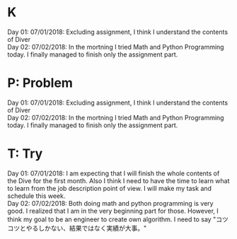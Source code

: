 # K
Day 01: 07/01/2018: Excluding assignment, I think I understand the contents of Diver  
Day 02: 07/02/2018: In the mortning I tried Math and Python Programming today. I finally managed to finish only the assignment part.  



# P: Problem
Day 01: 07/01/2018: Excluding assignment, I think I understand the contents of Diver  
Day 02: 07/02/2018: In the mortning I tried Math and Python Programming today. I finally managed to finish only the assignment part.  



# T: Try
Day 01: 07/01/2018: I am expecting that I will finish the whole contents of the Dive for the first month. Also I think I need to have the time to learn what to learn from the job description point of view. I will make my task and schedule this week.  
Day 02: 07/02/2018: Both doing math and python programming is very good. I realized that I am in the very beginning part for those. However, I think my goal to be an engineer to create own algorithm. I need to say "コツコツとやるしかない、結果ではなく実績が大事。"
